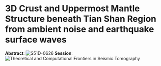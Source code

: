# 3D Crust and Uppermost Mantle Structure beneath Tian Shan Region from ambient noise and earthquake surface waves
**Abstract**: ![S51D-0626](https://agu.confex.com/agu/fm17/meetingapp.cgi/Paper/232020)
**Session**: ![Theoretical and Computational Frontiers in Seismic Tomography](https://agu.confex.com/agu/fm17/preliminaryview.cgi/Session22396)

